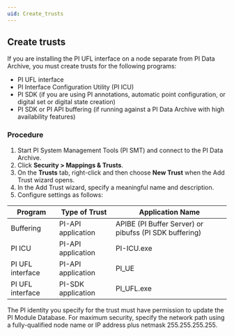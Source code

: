 ```yaml
---
uid: Create_trusts
---
```


## Create trusts

If you are installing the PI UFL interface on a node separate from PI Data Archive, you must create trusts for the following programs:
* PI UFL interface
* PI Interface Configuration Utility (PI ICU)
* PI SDK (if you are using PI annotations, automatic point configuration, or digital set or digital state creation)
* PI SDK or PI API buffering (if running against a PI Data Archive with high availability features)

### Procedure

1. Start PI System Management Tools (PI SMT) and connect to the PI Data Archive.
2. Click **Security > Mappings & Trusts**.
3. On the **Trusts** tab, right-click and then choose **New Trust** when the Add Trust wizard opens.
4. In the Add Trust wizard, specify a meaningful name and description.
5. Configure settings as follows:

| Program | Type of Trust | Application Name |
| ------- | ------------- | ---------------- |
| Buffering | PI-API application | APIBE (PI Buffer Server) or pibufss (PI SDK buffering) |
| PI ICU | PI-API application | PI-ICU.exe |
| PI UFL interface | PI-API application | PI_UE |
| PI UFL interface | PI-SDK application | PI_UFL.exe |

The PI identity you specify for the trust must have permission to update the PI Module Database. For maximum security, specify the network path using a fully-qualified node name or IP address plus netmask 255.255.255.255.
